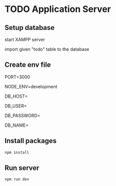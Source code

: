 # TODO Application Server

## Setup database

start XAMPP server 

import given "todo" table to the database

## Create env file

PORT=3000

NODE_ENV=development

DB_HOST=

DB_USER=

DB_PASSWORD=

DB_NAME=

## Install packages
```js
npm install
```

## Run server
```js
npm run dev
```
